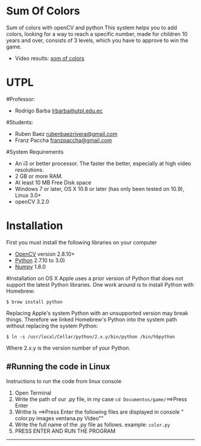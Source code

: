 # Sum Of Colors
Sum of colors with openCV and python
 This system helps you to add colors, looking for a way to reach a specific number, made for children 10 years and over, consists of 3 levels, which you have to approve to win the game.
 - Video results: [som of colors ](https://www.youtube.com/)
 
# UTPL

#Professor:
- Rodrigo Barba        [lrbarba@utpl.edu.ec](mailto:lrbarba@utpl.edu.ec)

#Students:
- Ruben Baez       [rubenbaezrivera@gmail.com](https://mail.google.com/mail/?tab=wm#inbox)
- Franz Paccha       [franzpaccha@gmail.com](https://mail.google.com/mail/?tab=wm#inbox)

#System Requirements
- An i3 or better processor. The faster the better, especially at high video resolutions.
- 2 GB or more RAM.
- At least 10 MB Free Disk space
- Windows 7 or later, OS X 10.8 or later (has only been tested on 10.9), Linux 3.0+
- openCV 3.2.0

# Installation
First you must install the following libraries on your computer

   - [OpenCV](http://opencv.org/) version 2.8.10+ 
   - [Python](https://www.python.org/) 2.7.10 to 3.0) 
   - [Numpy](http://www.numpy.org/) 1.8.0 

#Installation on OS X
Apple uses a prior version of Python that does not support the latest Python libraries. One work around is to install Python with Homebrew:

`$ brew install python`

Replacing Apple's system Python with an unsupported version may break things. Therefore we linked Homebrew's Python into the system path without replacing the system Python:

`$ ln -s /usr/local/Cellar/python/2.x.y/bin/python /bin/hbpython`

Where 2.x.y is the version number of your Python.

#Running the code in Linux
------------
Instructions to run the code from linux console

1.  Open Terminal 
2.  Write the path of our .py file, in my case `cd Documentos/game/`==>Press Enter
3.  Writhe ls ==>Press Enter the following files are displayed in console " color.py  images  ventana.py  Video""
4.  Write the full name of the .py file as follows.                                                                       example: `color.py`
5.  PRESS ENTER AND RUN THE PROGRAM


------------
